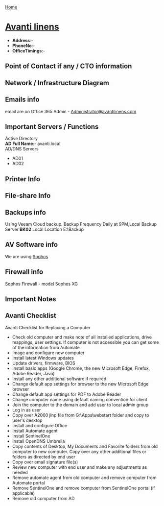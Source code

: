 [Home](README.md)

# [Avanti linens](https://www.avantilinens.com/)

- **Address**:-
- **PhoneNo**:-
- **OfficeTimings**:-

## Point of Contact if any / CTO information


## Network / Infrastructure Diagram


## Emails info

email are on Office 365
Admin - Administrator@avantilinens.com


## Important Servers / Functions

Active Directory  
**AD Full Name**:- avanti.local  
AD/DNS Servers
- AD01
- AD02


## Printer Info


## File-share Info


## Backups info

Using Veeam Cloud backup. Backup Frequency
Daily at 9PM,Local Backup Server **BK02** Local Location E:\Backup

## AV Software info

We are using [Sophos](https://24.103.101.14:4443/userportal/webpages/myaccount/login.jsp) 

## Firewall info
Sophos Firewall - model Sophos XG

## Important Notes

## Avanti Checklist

Avanti Checklist for Replacing a Computer
* Check old computer and make note of all installed applications, drive mappings, user settings. If computer is not accessible you can get some of the information from Automate
* Image and configure new computer
* Install latest Windows updates
* Update drivers, firmware, BIOS
*  Install basic apps (Google Chrome, the new Microsoft Edge, Firefox, Adobe Reader, Java)
* Install any other additional software if required
* Change default app settings for browser to the new Microsoft Edge browser
* Change default app settings for PDF to Adobe Reader
* Change computer name using default naming convention for client
* Join the computer to the domain and add user to local admin group
* Log in as user
* Copy over A2000 jlnp file from G:\Apps\webstart folder and copy to user's desktop
* Install and configure Office
* Install Automate agent
* Install SentinelOne 
* Install OpenDNS Umbrella 
* Copy contents of Desktop, My Documents and Favorite folders from old computer to new computer. Copy over any other additional files or folders as directed by end user
* Copy over email signature file(s)
* Review new computer with end user and make any adjustments as needed
* Remove automate agent from old computer and remove computer from Automate portal
* Remove SentinelOne and remove computer from SentinelOne portal (if applicable)
* Remove old computer from AD